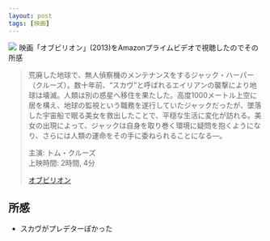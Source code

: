 ```yaml
---
layout: post
tags: [映画]
---
```


<a  class="is-pulled-right" target="_blank"  href="https://www.amazon.co.jp/gp/product/B00GMQ6IH0/ref=as_li_tl?ie=UTF8&camp=247&creative=1211&creativeASIN=B00GMQ6IH0&linkCode=as2&tag=tekiomomono-22&linkId=4308ab9de88248ff25e5298b903bd736"><img border="0" src="//ws-fe.amazon-adsystem.com/widgets/q?_encoding=UTF8&MarketPlace=JP&ASIN=B00GMQ6IH0&ServiceVersion=20070822&ID=AsinImage&WS=1&Format=_SL600_&tag=tekiomomono-22" ></a><img src="//ir-jp.amazon-adsystem.com/e/ir?t=tekiomomono-22&l=am2&o=9&a=B00GMQ6IH0" width="1" height="1" border="0" alt="" style="border:none !important; margin:0px !important;" />
映画「オブビリオン」(2013)をAmazonプライムビデオで視聴したのでその所感

> 荒廃した地球で、無人偵察機のメンテナンスをするジャック・ハーパー（クルーズ）。数十年前、“スカヴ”と呼ばれるエイリアンの襲撃により地球は壊滅。人類は別の惑星へ移住を果たした。高度1000メートル上空に居を構え、地球の監視という職務を遂行していたジャックだったが、墜落した宇宙船で眠る美女を救出したことで、平穏な生活に変化が訪れる。美女の出現によって、ジャックは自身を取り巻く環境に疑問を抱くようになり、さらには人類の運命をその手に委ねられることになる―。
>
> 主演: トム・クルーズ  
> 上映時間: 2時間, 4分
>
> [オブビリオン](https://www.amazon.co.jp/gp/product/B00GMQ6IH0/ref=as_li_tl?ie=UTF8&camp=247&creative=1211&creativeASIN=B00GMQ6IH0&linkCode=as2&tag=tekiomomono-22&linkId=4308ab9de88248ff25e5298b903bd736)

## 所感
* スカヴがプレデターぽかった
